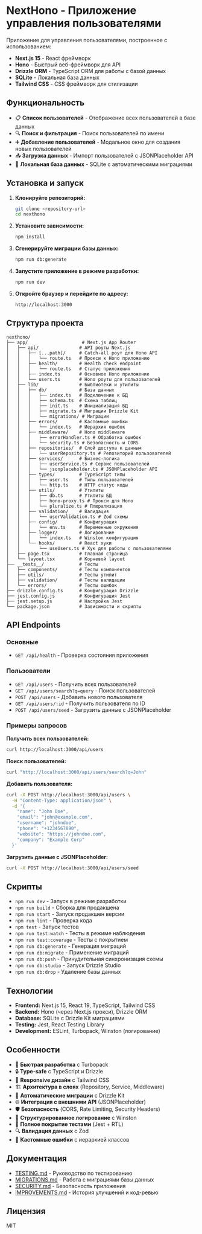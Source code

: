 # NextHono - Приложение управления пользователями

Приложение для управления пользователями, построенное с использованием:
- **Next.js 15** - React фреймворк
- **Hono** - Быстрый веб-фреймворк для API
- **Drizzle ORM** - TypeScript ORM для работы с базой данных
- **SQLite** - Локальная база данных
- **Tailwind CSS** - CSS фреймворк для стилизации

## Функциональность

- 📋 **Список пользователей** - Отображение всех пользователей в базе данных
- 🔍 **Поиск и фильтрация** - Поиск пользователей по имени
- ➕ **Добавление пользователей** - Модальное окно для создания новых пользователей
- 📥 **Загрузка данных** - Импорт пользователей с JSONPlaceholder API
- 💾 **Локальная база данных** - SQLite с автоматическими миграциями

## Установка и запуск

1. **Клонируйте репозиторий:**
   ```bash
   git clone <repository-url>
   cd nexthono
   ```

2. **Установите зависимости:**
   ```bash
   npm install
   ```

3. **Сгенерируйте миграции базы данных:**
   ```bash
   npm run db:generate
   ```

4. **Запустите приложение в режиме разработки:**
   ```bash
   npm run dev
   ```

5. **Откройте браузер и перейдите по адресу:**
   ```
   http://localhost:3000
   ```

## Структура проекта

```
nexthono/
├── app/                    # Next.js App Router
│   ├── api/               # API роуты Next.js
│   │   ├── [...path]/     # Catch-all роут для Hono API
│   │   │   └── route.ts   # Прокси к Hono приложению
│   │   ├── health/        # Health check endpoint
│   │   │   └── route.ts   # Статус приложения
│   │   ├── index.ts       # Основное Hono приложение
│   │   └── users.ts       # Hono роуты для пользователей
│   ├── lib/               # Библиотеки и утилиты
│   │   ├── db/            # База данных
│   │   │   ├── index.ts   # Подключение к БД
│   │   │   ├── schema.ts  # Схема таблиц
│   │   │   ├── init.ts    # Инициализация БД
│   │   │   ├── migrate.ts # Миграции Drizzle Kit
│   │   │   └── migrations/ # Миграции
│   │   ├── errors/        # Кастомные ошибки
│   │   │   └── index.ts   # Иерархия ошибок
│   │   ├── middleware/    # Hono middleware
│   │   │   ├── errorHandler.ts # Обработка ошибок
│   │   │   └── security.ts # Безопасность и CORS
│   │   ├── repositories/  # Слой доступа к данным
│   │   │   └── userRepository.ts # Репозиторий пользователей
│   │   ├── services/      # Бизнес-логика
│   │   │   ├── userService.ts # Сервис пользователей
│   │   │   └── jsonplaceholder.ts # JSONPlaceholder API
│   │   ├── types/         # TypeScript типы
│   │   │   ├── user.ts    # Типы пользователей
│   │   │   └── http.ts    # HTTP статус коды
│   │   ├── utils/         # Утилиты
│   │   │   ├── db.ts      # Утилиты БД
│   │   │   ├── hono-proxy.ts # Прокси для Hono
│   │   │   └── pluralize.ts # Плюрализация
│   │   ├── validation/    # Валидация
│   │   │   └── userValidation.ts # Zod схемы
│   │   ├── config/        # Конфигурация
│   │   │   └── env.ts     # Переменные окружения
│   │   ├── logger/        # Логирование
│   │   │   └── index.ts   # Winston конфигурация
│   │   └── hooks/         # React хуки
│   │       └── useUsers.ts # Хук для работы с пользователями
│   ├── page.tsx           # Главная страница
│   └── layout.tsx         # Корневой layout
├── __tests__/             # Тесты
│   ├── components/        # Тесты компонентов
│   ├── utils/             # Тесты утилит
│   ├── validation/        # Тесты валидации
│   └── errors/            # Тесты ошибок
├── drizzle.config.ts      # Конфигурация Drizzle
├── jest.config.js         # Конфигурация Jest
├── jest.setup.js          # Настройка Jest
└── package.json           # Зависимости и скрипты
```

## API Endpoints

### Основные

- `GET /api/health` - Проверка состояния приложения

### Пользователи

- `GET /api/users` - Получить всех пользователей
- `GET /api/users/search?q=query` - Поиск пользователей
- `POST /api/users` - Добавить нового пользователя
- `GET /api/users/:id` - Получить пользователя по ID
- `POST /api/users/seed` - Загрузить данные с JSONPlaceholder

### Примеры запросов

**Получить всех пользователей:**
```bash
curl http://localhost:3000/api/users
```

**Поиск пользователей:**
```bash
curl "http://localhost:3000/api/users/search?q=John"
```

**Добавить пользователя:**
```bash
curl -X POST http://localhost:3000/api/users \
  -H "Content-Type: application/json" \
  -d '{
    "name": "John Doe",
    "email": "john@example.com",
    "username": "johndoe",
    "phone": "+1234567890",
    "website": "https://johndoe.com",
    "company": "Example Corp"
  }'
```

**Загрузить данные с JSONPlaceholder:**
```bash
curl -X POST http://localhost:3000/api/users/seed
```

## Скрипты

- `npm run dev` - Запуск в режиме разработки
- `npm run build` - Сборка для продакшена
- `npm run start` - Запуск продакшен версии
- `npm run lint` - Проверка кода
- `npm test` - Запуск тестов
- `npm run test:watch` - Тесты в режиме наблюдения
- `npm run test:coverage` - Тесты с покрытием
- `npm run db:generate` - Генерация миграций
- `npm run db:migrate` - Применение миграций
- `npm run db:push` - Принудительная синхронизация схемы
- `npm run db:studio` - Запуск Drizzle Studio
- `npm run db:drop` - Удаление базы данных

## Технологии

- **Frontend:** Next.js 15, React 19, TypeScript, Tailwind CSS
- **Backend:** Hono (через Next.js прокси), Drizzle ORM
- **Database:** SQLite с Drizzle Kit миграциями
- **Testing:** Jest, React Testing Library
- **Development:** ESLint, Turbopack, Winston (логирование)

## Особенности

- 🚀 **Быстрая разработка** с Turbopack
- 🔒 **Type-safe** с TypeScript и Drizzle
- 📱 **Responsive дизайн** с Tailwind CSS
- 🏗️ **Архитектура в слоях** (Repository, Service, Middleware)
- 🔄 **Автоматические миграции** с Drizzle Kit
- 🌐 **Интеграция с внешними API** (JSONPlaceholder)
- 🛡️ **Безопасность** (CORS, Rate Limiting, Security Headers)
- 📝 **Структурированное логирование** с Winston
- 🧪 **Полное покрытие тестами** (Jest + RTL)
- 🔍 **Валидация данных** с Zod
- 🎯 **Кастомные ошибки** с иерархией классов

## Документация

- [TESTING.md](./TESTING.md) - Руководство по тестированию
- [MIGRATIONS.md](./MIGRATIONS.md) - Работа с миграциями базы данных
- [SECURITY.md](./SECURITY.md) - Безопасность приложения
- [IMPROVEMENTS.md](./IMPROVEMENTS.md) - История улучшений и код-ревью

## Лицензия

MIT
